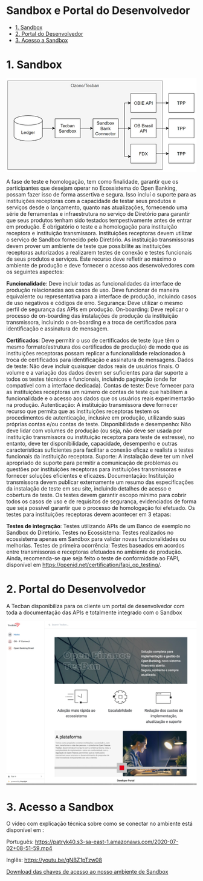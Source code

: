 # Sandbox e Portal do Desenvolvedor

- [1. Sandbox](#4)
- [2. Portal do Desenvolvedor](#4)
- [3. Acesso a Sandbox](#4)

# 1. Sandbox

![Dashboard](../images/imagem_26.png)

A fase de teste e homologação, tem como finalidade, garantir que os participantes que desejam operar no Ecossistema do Open Banking, possam fazer isso de forma assertiva e segura. Isso incluí o suporte para as instituições receptoras com a capacidade de testar seus produtos e serviços desde o lançamento, quanto nas atualizações, fornecendo uma série de ferramentas e infraestrutura no serviço de Diretório para garantir que seus produtos tenham sido testados tempestivamente antes de entrar em produção.
É obrigatório o teste e a homologação para instituição receptora e instituição transmissora. Instituições receptoras devem utilizar o serviço de Sandbox fornecido pelo Diretório.
As instituição transmissoras devem prover um ambiente de teste que possibilite as instituições receptoras autorizados a realizarem testes de conexão e testes funcionais de seus produtos e serviços. Este recurso deve refletir ao máximo o ambiente de produção e deve fornecer o acesso aos desenvolvedores com os seguintes aspectos:

<b>Funcionalidade</b>: Deve incluir todas as funcionalidades da interface de produção relacionadas aos casos de uso. Deve funcionar de maneira equivalente ou representativa para a interface de produção, incluindo casos de uso negativos e códigos de erro.
Segurança: Deve utilizar o mesmo perfil de segurança das APIs em produção.
On-boarding: Deve replicar o processo de on-boarding das instalações de produção da instituição transmissora, incluindo o on-boarding e a troca de certificados para identificação e assinatura de mensagem.

<b>Certificados</b>: Deve permitir o uso de certificados de teste (que têm o mesmo formato/estrutura dos certificados de produção) de modo que as instituições receptoras possam replicar a funcionalidade relacionados à troca de certificados para identificação e assinatura de mensagens.
Dados de teste: Não deve incluir quaisquer dados reais de usuários finais. O volume e a variação dos dados devem ser suficientes para dar suporte a todos os testes técnicos e funcionais, incluindo paginação (onde for compatível com a interface dedicada).
Contas de teste: Deve fornecer para as instituições receptoras um número de contas de teste que habilitem a funcionalidade e o acesso aos dados que os usuários reais experimentarão na produção.
Autenticação: A instituição transmissora deve fornecer recurso que permita que as instituições receptoras testem os procedimentos de autenticação, inclusive em produção, utilizando suas próprias contas e/ou contas de teste.
Disponibilidade e desempenho: Não deve lidar com volumes de produção (ou seja, não deve ser usada por instituição transmissora ou instituição receptora para teste de estresse), no entanto, deve ter disponibilidade, capacidade, desempenho e outras características suficientes para facilitar a conexão eficaz e realista a testes funcionais da instituição receptora.
Suporte: A instalação deve ter um nível apropriado de suporte para permitir a comunicação de problemas ou questões por instituições receptoras para instituições transmissoras e fornecer soluções eficientes e eficazes.
Documentação: Instituição transmissora devem publicar externamente um resumo das especificações da instalação de teste em seu site, incluindo detalhes de acesso e cobertura de teste.
Os testes devem garantir escopo mínimo para cobrir todos os casos de uso e de requisitos de segurança, evidenciados de forma que seja possível garantir que o processo de homologação foi efetuado.
Os testes para instituições receptoras devem acontecer em 3 etapas:

<b>Testes de integração</b>: Testes utilizando APIs de um Banco de exemplo no Sandbox do Diretório.
Testes no Ecossistema: Testes realizados no ecossistema apenas em Sandbox para validar novas funcionalidades ou melhorias.
Testes de primeira ocorrência: Testes baseados em acordos entre transmissoras e receptoras efetuados no ambiente de produção.
Ainda, recomenda-se que seja feito o teste de conformidade ao FAPI, disponível em https://openid.net/certification/fapi_op_testing/.


# 2. Portal do Desenvolvedor

A Tecban disponibiliza para os cliente um portal de desenvolvedor com toda a documentação das APIs e totalmente integrado com o Sandbox 

![OpenID](../images/imagem_24.jpg)

# 3. Acesso a Sandbox


O vídeo com explicação técnica sobre como se conectar no ambiente está disponível em : 


Português: https://patryk40.s3-sa-east-1.amazonaws.com/2020-07-02+08-51-59.mp4

Inglês: https://youtu.be/gNBZ1pTzw08


[Download das chaves de acesso ao nosso ambiente de Sandbox](../images/TPP249.zip)
